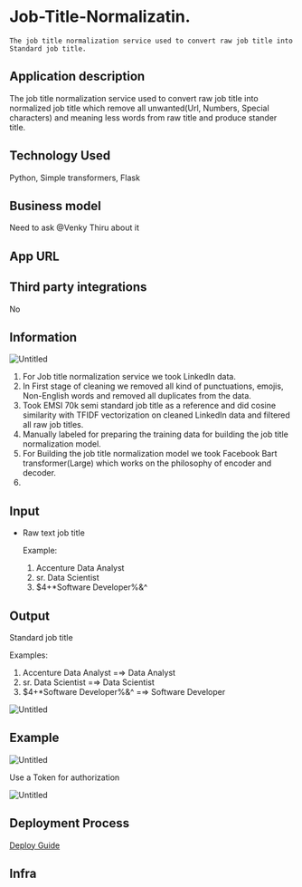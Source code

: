 #                                                 Job-Title-Normalizatin.
    The job title normalization service used to convert raw job title into Standard job title.

##                                                 **Application description**

The job title normalization service used to convert raw job title into normalized job title which remove all unwanted(Url, Numbers, Special characters) and meaning less words from raw title and produce stander title.

## **Technology Used**

Python, Simple transformers, Flask

## **Business model**

Need to ask @Venky Thiru  about it

## **App URL**

[](https://resume-parser.resume.io/parse)

## **Third party integrations**

No

## Information

![Untitled](https://user-images.githubusercontent.com/101692969/233233319-35c8a7a1-0b4a-4274-82bf-83003e35b018.png)


1. For Job title normalization service we took LinkedIn data.
2. In First stage of cleaning we removed all kind of punctuations, emojis, Non-English words and removed all duplicates from the data.
3. Took EMSI 70k semi standard job title as a reference and did cosine similarity with TFIDF vectorization on cleaned LinkedIn data and filtered all raw job titles.
4. Manually labeled for preparing the training data for building the job title normalization model.
5. For Building the job title normalization model we took Facebook Bart transformer(Large) which works on the philosophy of encoder and decoder.
6. 

## Input

- Raw text job title
    
    Example: 
    
    1. Accenture Data Analyst
    2. sr. Data Scientist
    3. $4+*Software Developer%&^

## Output

Standard job title

Examples: 

1. Accenture Data Analyst =⇒ Data Analyst
2. sr. Data Scientist =⇒ Data Scientist
3. $4+*Software Developer%&^ =⇒ Software Developer

![Untitled](https://s3-us-west-2.amazonaws.com/secure.notion-static.com/d56db7cd-cac6-4839-a325-b08b1fb08568/Untitled.png)

## Example

![Untitled](https://s3-us-west-2.amazonaws.com/secure.notion-static.com/584a0543-1256-4161-a8d2-91f9cdffdda3/Untitled.png)

Use a Token for authorization

![Untitled](https://s3-us-west-2.amazonaws.com/secure.notion-static.com/02f08426-7e10-4c9d-ac80-e9d25da02647/Untitled.png)

## Deployment Process

[Deploy Guide](https://www.notion.so/Deploy-Guide-f6b8fce6a86d4dcf86e15b08038e1e17) 

## Infra
